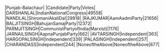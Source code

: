  
|Punjab-Balachaur|
|Candidate|Party|Votes|
|DARSHANLAL|IndianNationalCongress|49558|
|NANDLAL|ShiromaniAkaliDal|29918|
|RAJKUMAR|AamAadmiParty|21656|
|BALJITSINGH|BahujanSamajParty|12372|
|PARMJITSINGH|CommunistPartyofIndia(Marxist)|1176|
|JARNAILSINGH|AapnaPunjabParty|662|
|AVTARSINGH|Independent|363|
|HARGOPALSINGH|Independent|339|
|PALASINGH|Independent|257|
|CHARANDASS|Independent|244|
|NoneoftheAbove|NoneoftheAbove|877|
